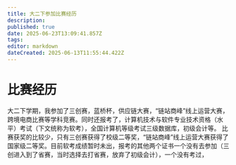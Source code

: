 ```yaml
---
title: 大二下参加比赛经历
description: 
published: true
date: 2025-06-23T13:09:41.857Z
tags: 
editor: markdown
dateCreated: 2025-06-13T11:55:44.422Z
---
```


# 比赛经历

   大二下学期，我参加了三创赛，蓝桥杯，供应链大赛，“链站商峰”线上运营大赛，跨境电商比赛等学科竞赛。同时还报考了，计算机技术与软件专业技术资格（水平）考试（下文统称为软考），全国计算机等级考试三级数据库，初级会计等。
   比赛获奖的比较少，只有三创赛获得了校级二等奖，“链站商峰”线上运营大赛获得了国家级二等奖。目前软考成绩暂时未出，报考的其他两个证书一个没有去参加（三创进入到了省赛，当时选择去打省赛，放弃了初级会计），一个没有考过，